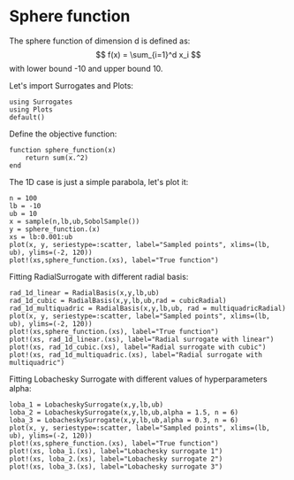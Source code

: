 # Sphere function

The sphere function of dimension d is defined as:
$$ f(x) = \sum_{i=1}^d x_i $$
with lower bound -10 and upper bound 10.

Let's import Surrogates and Plots:
```@example sphere_function
using Surrogates
using Plots
default()
```

Define the objective function:
```@example sphere_function
function sphere_function(x)
    return sum(x.^2)
end
```

The 1D case is just a simple parabola, let's plot it:
```@example sphere_function
n = 100
lb = -10
ub = 10
x = sample(n,lb,ub,SobolSample())
y = sphere_function.(x)
xs = lb:0.001:ub
plot(x, y, seriestype=:scatter, label="Sampled points", xlims=(lb, ub), ylims=(-2, 120))
plot!(xs,sphere_function.(xs), label="True function")
```

Fitting RadialSurrogate with different radial basis:
```@example sphere_function
rad_1d_linear = RadialBasis(x,y,lb,ub)
rad_1d_cubic = RadialBasis(x,y,lb,ub,rad = cubicRadial)
rad_1d_multiquadric = RadialBasis(x,y,lb,ub, rad = multiquadricRadial)
plot(x, y, seriestype=:scatter, label="Sampled points", xlims=(lb, ub), ylims=(-2, 120))
plot!(xs,sphere_function.(xs), label="True function")
plot!(xs, rad_1d_linear.(xs), label="Radial surrogate with linear")
plot!(xs, rad_1d_cubic.(xs), label="Radial surrogate with cubic")
plot!(xs, rad_1d_multiquadric.(xs), label="Radial surrogate with multiquadric")
```

Fitting Lobachesky Surrogate with different values of hyperparameters alpha:
```@example sphere_function
loba_1 = LobacheskySurrogate(x,y,lb,ub)
loba_2 = LobacheskySurrogate(x,y,lb,ub,alpha = 1.5, n = 6)
loba_3 = LobacheskySurrogate(x,y,lb,ub,alpha = 0.3, n = 6)
plot(x, y, seriestype=:scatter, label="Sampled points", xlims=(lb, ub), ylims=(-2, 120))
plot!(xs,sphere_function.(xs), label="True function")
plot!(xs, loba_1.(xs), label="Lobachesky surrogate 1")
plot!(xs, loba_2.(xs), label="Lobachesky surrogate 2")
plot!(xs, loba_3.(xs), label="Lobachesky surrogate 3")
```
